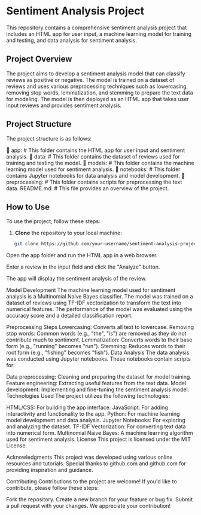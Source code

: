 # Sentiment Analysis Project

This repository contains a comprehensive sentiment analysis project that includes an HTML app for user input, a machine learning model for training and testing, and data analysis for sentiment analysis.

## Project Overview

The project aims to develop a sentiment analysis model that can classify reviews as positive or negative. The model is trained on a dataset of reviews and uses various preprocessing techniques such as lowercasing, removing stop words, lemmatization, and stemming to prepare the text data for modeling. The model is then deployed as an HTML app that takes user input reviews and provides sentiment analysis.

## Project Structure

The project structure is as follows:

📁 app: # This folder contains the HTML app for user input and sentiment analysis. 📁 data: # This folder contains the dataset of reviews used for training and testing the model. 📁 models: # This folder contains the machine learning model used for sentiment analysis. 📁 notebooks: # This folder contains Jupyter notebooks for data analysis and model development. 📁 preprocessing: # This folder contains scripts for preprocessing the text data. README.md: # This file provides an overview of the project.


## How to Use

To use the project, follow these steps:

1. **Clone** the repository to your local machine:
```bash
   git clone https://github.com/your-username/sentiment-analysis-project.git
```
Open the app folder and run the HTML app in a web browser.

Enter a review in the input field and click the "Analyze" button.

The app will display the sentiment analysis of the review.

Model Development
The machine learning model used for sentiment analysis is a Multinomial Naive Bayes classifier. The model was trained on a dataset of reviews using TF-IDF vectorization to transform the text into numerical features. The performance of the model was evaluated using the accuracy score and a detailed classification report.

Preprocessing Steps
Lowercasing: Converts all text to lowercase.
Removing stop words: Common words (e.g., "the", "is") are removed as they do not contribute much to sentiment.
Lemmatization: Converts words to their base form (e.g., "running" becomes "run").
Stemming: Reduces words to their root form (e.g., "fishing" becomes "fish").
Data Analysis
The data analysis was conducted using Jupyter notebooks. These notebooks contain scripts for:

Data preprocessing: Cleaning and preparing the dataset for model training.
Feature engineering: Extracting useful features from the text data.
Model development: Implementing and fine-tuning the sentiment analysis model.
Technologies Used
The project utilizes the following technologies:

HTML/CSS: For building the app interface.
JavaScript: For adding interactivity and functionality to the app.
Python: For machine learning model development and data analysis.
Jupyter Notebooks: For exploring and analyzing the dataset.
TF-IDF Vectorization: For converting text data into numerical form.
Multinomial Naive Bayes: A machine learning algorithm used for sentiment analysis.
License
This project is licensed under the MIT License.

Acknowledgments
This project was developed using various online resources and tutorials. Special thanks to github.com and github.com for providing inspiration and guidance.

Contributing
Contributions to the project are welcome! If you'd like to contribute, please follow these steps:

Fork the repository.
Create a new branch for your feature or bug fix.
Submit a pull request with your changes.
We appreciate your contribution!
